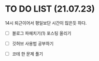 # TO DO LIST (21.07.23)



14시 퇴근이어서 평일보단 시간이 많은듯 하다.



- [ ] 블로그 파헤치기(1) 포스팅 올리기
- [ ] 깃허브 사용법 공부하기
- [ ] 코테 한 문제 풀기

